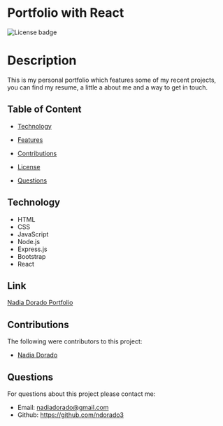 # Portfolio with React

![License badge](https://img.shields.io/badge/License-MIT-green.svg)

# Description

This is my personal portfolio which features some of my recent projects, you can find my resume, a little a about me and a way to get in touch.

## Table of Content

- [Technology](#technology)

- [Features](#features)

- [Contributions](#contributions)

- [License](#license)

- [Questions](#questions)


## Technology

- HTML
- CSS
- JavaScript
- Node.js
- Express.js
- Bootstrap
- React

## Link

[Nadia Dorado Portfolio](https://ndorado3.github.io/nd-portfolio/)

## Contributions

The following were contributors to this project:

- [Nadia Dorado](https://github.com/ndorado3)


## Questions

For questions about this project please contact me:

- Email: nadiadorado@gmail.com
- Github: https://github.com/ndorado3